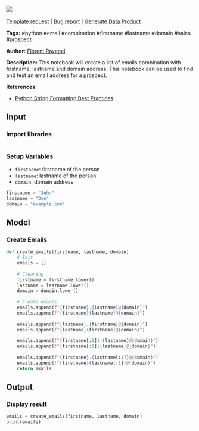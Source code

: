 <a href="https://app.naas.ai/user-redirect/naas/downloader?url=https://raw.githubusercontent.com/jupyter-naas/awesome-notebooks/master/Python/Python_Create_Email_Combination_with_Firstname_Lastname_Domain_address.ipynb" target="_parent"><img src="https://naasai-public.s3.eu-west-3.amazonaws.com/open_in_naas.svg"/></a><br><br><a href="https://github.com/jupyter-naas/awesome-notebooks/issues/new?assignees=&labels=&template=template-request.md&title=Tool+-+Action+of+the+notebook+">Template request</a> | <a href="https://github.com/jupyter-naas/awesome-notebooks/issues/new?assignees=&labels=bug&template=bug_report.md&title=Python+-+Create+Email+Combination+with+Firstname+Lastname+Domain+address:+Error+short+description">Bug report</a> | <a href="https://app.naas.ai/user-redirect/naas/downloader?url=https://raw.githubusercontent.com/jupyter-naas/awesome-notebooks/master/Naas/Naas_Start_data_product.ipynb" target="_parent">Generate Data Product</a>

**Tags:** #python #email #combination #firstname #lastname #domain #sales #prospect

**Author:** [Florent Ravenel](https://www.linkedin.com/in/florent-ravenel/)

**Description:** This notebook will create a list of emails combination with firstname, lastname and domain address. This notebook can be used to find and test an email address for a prospect.

**References:**
- [Python String Formatting Best Practices](https://realpython.com/python-string-formatting/)

## Input

### Import libraries


```python

```

### Setup Variables
- `firstname`: firstname of the person
- `lastname`: lastname of the person
- `domain`: domain address


```python
firstname = "John"
lastname = "Doe"
domain = "example.com"
```

## Model

### Create Emails


```python
def create_emails(firstname, lastname, domain):
    # Init
    emails = []
    
    # Cleaning
    firstname = firstname.lower()
    lastname = lastname.lower()
    domain = domain.lower()
    
    # Create emails
    emails.append(f"{firstname}.{lastname}@{domain}")
    emails.append(f"{firstname}{lastname}@{domain}")
    
    emails.append(f"{lastname}.{firstname}@{domain}")
    emails.append(f"{lastname}{firstname}@{domain}")
    
    emails.append(f"{firstname[:1]}.{lastname}@{domain}")
    emails.append(f"{firstname[:1]}{lastname}@{domain}")
    
    emails.append(f"{firstname}.{lastname[:1]}@{domain}")
    emails.append(f"{firstname}{lastname[:1]}@{domain}")
    return emails
```

## Output

### Display result


```python
emails = create_emails(firstname, lastname, domain)
print(emails)
```

 

